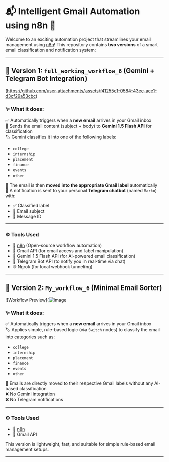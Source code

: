 # 📬 Intelligent Gmail Automation using n8n 🚀

Welcome to an exciting automation project that streamlines your email management using [n8n](https://n8n.io/)! This repository contains **two versions** of a smart email classification and notification system:

---

## 🧠 Version 1: `full_working_workflow_6` (Gemini + Telegram Bot Integration)
(https://github.com/user-attachments/assets/f41255e1-0584-43ee-ace1-d3cf29a53cbc)

### ✨ What it does:

✅ Automatically triggers when a **new email** arrives in your Gmail inbox  
🧠 Sends the email content (subject + body) to **Gemini 1.5 Flash API** for classification  
🏷️ Gemini classifies it into one of the following labels:
- `college`
- `internship`
- `placement`
- `finance`
- `events`
- `other`

📌 The email is then **moved into the appropriate Gmail label** automatically  
📢 A notification is sent to your personal **Telegram chatbot** (named `Marko`) with:
- ✅ Classified label
- 📨 Email subject
- 🧾 Message ID

---

### ⚙️ Tools Used

- 🔗 [n8n](https://n8n.io/) (Open-source workflow automation)
- 💌 Gmail API (for email access and label manipulation)
- 🔮 Gemini 1.5 Flash API (for AI-powered email classification)
- 🤖 Telegram Bot API (to notify you in real-time via chat)
- 🌐 Ngrok (for local webhook tunneling)

---

## 🧩 Version 2: `My_workflow_6` (Minimal Email Sorter)
![Workflow Preview](![image](https://github.com/user-attachments/assets/c935f088-2c85-4dfd-9099-8a174352ec43)


### ✨ What it does:

✅ Automatically triggers when a **new email** arrives in your Gmail inbox  
🏷️ Applies simple, rule-based logic (via `Switch` nodes) to classify the email into categories such as:
- `college`
- `internship`
- `placement`
- `finance`
- `events`
- `other`

📌 Emails are directly moved to their respective Gmail labels without any AI-based classification  
❌ No Gemini integration  
❌ No Telegram notifications

---

### ⚙️ Tools Used

- 🔗 [n8n](https://n8n.io/)
- 💌 Gmail API

This version is lightweight, fast, and suitable for simple rule-based email management setups.

---

